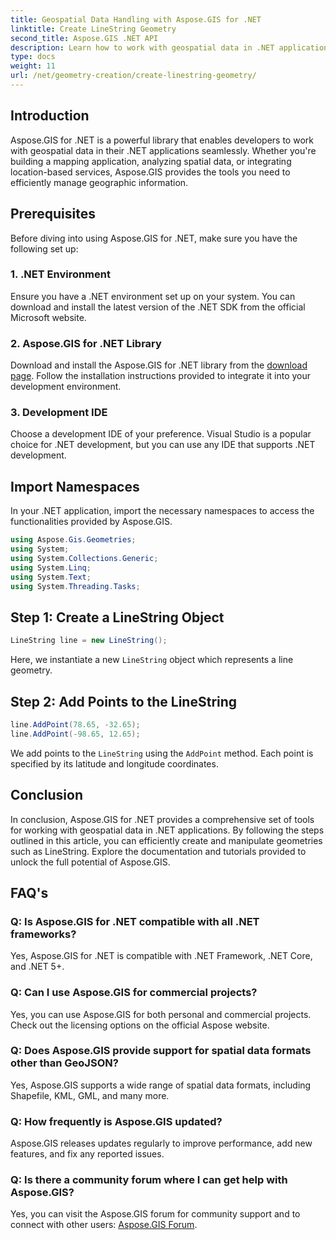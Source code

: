 ```yaml
---
title: Geospatial Data Handling with Aspose.GIS for .NET
linktitle: Create LineString Geometry
second_title: Aspose.GIS .NET API
description: Learn how to work with geospatial data in .NET applications using Aspose.GIS for .NET. Create, analyze, and visualize maps effortlessly.
type: docs
weight: 11
url: /net/geometry-creation/create-linestring-geometry/
---
```

## Introduction
Aspose.GIS for .NET is a powerful library that enables developers to work with geospatial data in their .NET applications seamlessly. Whether you're building a mapping application, analyzing spatial data, or integrating location-based services, Aspose.GIS provides the tools you need to efficiently manage geographic information.
## Prerequisites
Before diving into using Aspose.GIS for .NET, make sure you have the following set up:
### 1. .NET Environment
Ensure you have a .NET environment set up on your system. You can download and install the latest version of the .NET SDK from the official Microsoft website.
### 2. Aspose.GIS for .NET Library
Download and install the Aspose.GIS for .NET library from the [download page](https://releases.aspose.com/gis/net/). Follow the installation instructions provided to integrate it into your development environment.
### 3. Development IDE
Choose a development IDE of your preference. Visual Studio is a popular choice for .NET development, but you can use any IDE that supports .NET development.

## Import Namespaces
In your .NET application, import the necessary namespaces to access the functionalities provided by Aspose.GIS.

```csharp
using Aspose.Gis.Geometries;
using System;
using System.Collections.Generic;
using System.Linq;
using System.Text;
using System.Threading.Tasks;
```
## Step 1: Create a LineString Object
```csharp
LineString line = new LineString();
```
Here, we instantiate a new `LineString` object which represents a line geometry.
## Step 2: Add Points to the LineString
```csharp
line.AddPoint(78.65, -32.65);
line.AddPoint(-98.65, 12.65);
```
We add points to the `LineString` using the `AddPoint` method. Each point is specified by its latitude and longitude coordinates.

## Conclusion
In conclusion, Aspose.GIS for .NET provides a comprehensive set of tools for working with geospatial data in .NET applications. By following the steps outlined in this article, you can efficiently create and manipulate geometries such as LineString. Explore the documentation and tutorials provided to unlock the full potential of Aspose.GIS.
## FAQ's
### Q: Is Aspose.GIS for .NET compatible with all .NET frameworks?
Yes, Aspose.GIS for .NET is compatible with .NET Framework, .NET Core, and .NET 5+.
### Q: Can I use Aspose.GIS for commercial projects?
Yes, you can use Aspose.GIS for both personal and commercial projects. Check out the licensing options on the official Aspose website.
### Q: Does Aspose.GIS provide support for spatial data formats other than GeoJSON?
Yes, Aspose.GIS supports a wide range of spatial data formats, including Shapefile, KML, GML, and many more.
### Q: How frequently is Aspose.GIS updated?
Aspose.GIS releases updates regularly to improve performance, add new features, and fix any reported issues.
### Q: Is there a community forum where I can get help with Aspose.GIS?
Yes, you can visit the Aspose.GIS forum for community support and to connect with other users: [Aspose.GIS Forum](https://forum.aspose.com/c/gis/33).
